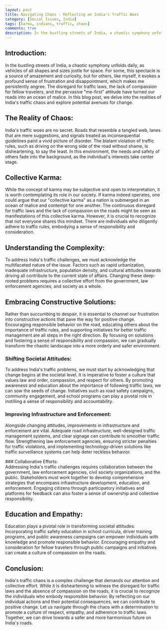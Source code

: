 ```yaml
---
layout: post
title: Navigating Chaos - Reflecting on India's Traffic Woes
category: [Social Issues, India]
tags: [karma, indians, traffic, chaos]
comments: true
description: In the bustling streets of India, a chaotic symphony unfolds daily, as vehicles of all shapes and sizes jostle for space. For some, this spectacle is a source of amazement and curiosity, but for others, like myself, it evokes a profound sense of frustration and disappointment, which makes me persistently angry. The disregard for traffic laws, the lack of compassion for fellow travelers, and the pervasive "me-first" attitude have turned our roads into an ocean of malice. In this blog post, we delve into the realities of India's traffic chaos and explore potential avenues for change.
---
```



## Introduction:
In the bustling streets of India, a chaotic symphony unfolds daily, as vehicles of all shapes and sizes jostle for space. For some, this spectacle is a source of amazement and curiosity, but for others, like myself, it evokes a profound sense of frustration and disappointment, which makes me persistently angree. The disregard for traffic laws, the lack of compassion for fellow travelers, and the pervasive "me-first" attitude have turned our roads into an ocean of malice. In this blog post, we delve into the realities of India's traffic chaos and explore potential avenues for change.

## The Reality of Chaos:  
India's traffic woes are no secret. Roads that resemble a tangled web, lanes that are mere suggestions, and signals treated as inconsequential guidelines paint a vivid picture of disorder. The blatant violation of traffic rules, such as driving on the wrong side of the road without shame, is disheartening, to say the least. In this environment, the needs and safety of others fade into the background, as the individual's interests take center stage.

## Collective Karma:
While the concept of karma may be subjective and open to interpretation, it is worth contemplating its role in our society. If karma indeed operates, one could argue that our "collective karma" as a nation is submerged in an ocean of malice and contempt for one another. The continuous disregard for traffic laws and the lack of compassion on the roads might be seen as manifestations of this collective karma. However, it is crucial to recognize that not everyone shares this mindset. There are individuals who diligently adhere to traffic rules, embodying a sense of responsibility and consideration.

## Understanding the Complexity:
To address India's traffic challenges, we must acknowledge the multifaceted nature of the issue. Factors such as rapid urbanization, inadequate infrastructure, population density, and cultural attitudes towards driving all contribute to the current state of affairs. Changing these deep-rooted problems requires a collective effort from the government, law enforcement agencies, and society as a whole.

## Embracing Constructive Solutions:
Rather than succumbing to despair, it is essential to channel our frustration into constructive actions that pave the way for positive change. Encouraging responsible behavior on the road, educating others about the importance of traffic rules, and supporting initiatives for better traffic management are all steps in the right direction. By focusing on solutions and fostering a sense of responsibility and compassion, we can gradually transform the chaotic landscape into a more orderly and safer environment.

### Shifting Societal Attitudes: 
To address India's traffic problems, we must start by acknowledging that change begins at the societal level. It is imperative to foster a culture that values law and order, compassion, and respect for others. By promoting awareness and education about the importance of following traffic laws, we can sow the seeds of change. Initiatives such as road safety campaigns, community engagement, and school programs can play a pivotal role in instilling a sense of responsibility and accountability.

### Improving Infrastructure and Enforcement:  
Alongside changing attitudes, improvements in infrastructure and enforcement are vital. Adequate road infrastructure, well-designed traffic management systems, and clear signage can contribute to smoother traffic flow. Strengthening law enforcement agencies, ensuring stricter penalties for traffic violations, and implementing technology-driven solutions like traffic surveillance systems can help deter reckless behavior.

### Collaborative Efforts:  
Addressing India's traffic challenges requires collaboration between the government, law enforcement agencies, civil society organizations, and the public. Stakeholders must work together to develop comprehensive strategies that encompass infrastructure development, education, and enforcement. Engaging citizens through participatory initiatives and platforms for feedback can also foster a sense of ownership and collective responsibility.

## Education and Empathy:
Education plays a pivotal role in transforming societal attitudes. Incorporating traffic safety education in school curricula, driver training programs, and public awareness campaigns can empower individuals with knowledge and promote responsible behavior. Encouraging empathy and consideration for fellow travelers through public campaigns and initiatives can create a culture of compassion on the roads.

## Conclusion:
India's traffic chaos is a complex challenge that demands our attention and collective effort. While it is disheartening to witness the disregard for traffic laws and the absence of compassion on the roads, it is crucial to recognize the individuals who embody responsible behavior. By reflecting on our individual actions and their potential consequences, we can contribute to positive change. Let us navigate through the chaos with a determination to promote a culture of respect, empathy, and adherence to traffic laws. Together, we can drive towards a safer and more harmonious future on India's roads.